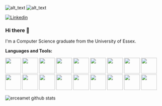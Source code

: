 ![alt_text](https://fontmeme.com/permalink/200711/98057a88aa09c95250854f3f1fe2fa84.png)
![alt_text](https://fontmeme.com/permalink/200711/9b73fa207eca3a78bd2a89020b8aff87.png)

[![Linkedin](https://img.shields.io/badge/-LinkedIn-blue?style=flat&logo=Linkedin&logoColor=white)](https://www.linkedin.com/in/erce-amet/)

### Hi there 👋

I'm a Computer Science graduate from the University of Essex.

**Languages and Tools:**

<code><img height="50" src="https://img.icons8.com/plasticine/100/000000/react.png"></code>
<code><img height="50" src="https://img.icons8.com/color/48/000000/html-5.png"></code>
<code><img height="50" src="https://img.icons8.com/color/48/000000/css3.png"></code>
<code><img height="50" src="https://img.icons8.com/color/48/000000/sass.png"></code>
<code><img height="50" src="https://img.icons8.com/color/48/000000/wordpress.png"></code>
<code><img height="50" src="https://img.icons8.com/color/48/000000/bootstrap.png"></code>
<code><img height="50" src="https://img.icons8.com/color/48/000000/javascript.png"></code>
<code><img height="50" src="https://img.icons8.com/officel/40/000000/php-logo.png"></code>
<code><img height="50" src="https://img.icons8.com/ios-filled/50/000000/jquery.png"></code>
<code><img height="50" src="https://img.icons8.com/color/48/000000/nodejs.png"></code>
<code><img height="50" src="https://img.icons8.com/color/48/000000/redux.png"></code>
<code><img height="50" src="https://img.icons8.com/fluent/48/000000/api.png"></code>
<code><img height="50" src="https://img.icons8.com/ios-filled/50/000000/mysql-logo.png"></code>
<code><img height="50" src="https://img.icons8.com/color/48/000000/firebase.png"></code>
<code><img height="50" src="https://img.icons8.com/color/48/000000/java-coffee-cup-logo.png"></code>
<code><img height="50" src="https://img.icons8.com/color/48/000000/c-plus-plus-logo.png"></code>
<code><img height="50" src="https://img.icons8.com/color/48/000000/python.png"></code>
<code><img height="50" src="https://img.icons8.com/color/48/000000/jira.png"></code>

![erceamet github stats](https://github-readme-stats.vercel.app/api?username=erceamet&show_icons=true&theme=onedark
)

<!--
**erceamet/erceamet** is a ✨ _special_ ✨ repository because its `README.md` (this file) appears on your GitHub profile.

Here are some ideas to get you started:

- 🔭 I’m currently working on ...
- 🌱 I’m currently learning ...
- 👯 I’m looking to collaborate on ...
- 🤔 I’m looking for help with ...
- 💬 Ask me about ...
- 📫 How to reach me: ...
- 😄 Pronouns: ...
- ⚡ Fun fact: ...
-->
